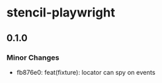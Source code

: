# stencil-playwright

## 0.1.0

### Minor Changes

- fb876e0: feat(fixture): locator can spy on events
